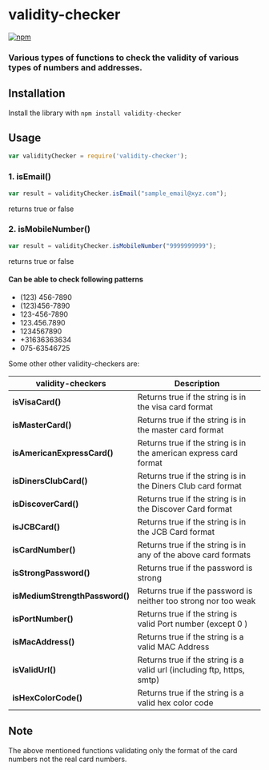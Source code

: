 # validity-checker
[![npm](https://img.shields.io/badge/npm-v2.0.0-blue.svg)](https://www.npmjs.com/package/validity-checker)

### Various types of functions to check the validity of various types of numbers and addresses.

## Installation
Install the library with `npm install validity-checker`

## Usage

```javascript
var validityChecker = require('validity-checker');
```

### 1. isEmail()
```javascript
var result = validityChecker.isEmail("sample_email@xyz.com");
```
returns true or false


### 2. isMobileNumber()
```javascript
var result = validityChecker.isMobileNumber("9999999999");
```
returns true or false

#### Can be able to check following patterns
  - (123) 456-7890
  - (123)456-7890
  - 123-456-7890
  - 123.456.7890
  - 1234567890
  - +31636363634
  - 075-63546725
  
  Some other other validity-checkers are:
  
  validity-checkers               |   Description
  --------------------------------|-----------------
  **isVisaCard()**                | Returns true if the string is in the visa card format
  **isMasterCard()**              | Returns true if the string is in the master card format
  **isAmericanExpressCard()**     | Returns true if the string is in the american express card format
  **isDinersClubCard()**          | Returns true if the string is in the Diners Club card format
  **isDiscoverCard()**            | Returns true if the string is in the Discover Card format
  **isJCBCard()**                 | Returns true if the string is in the JCB Card format
  **isCardNumber()**              | Returns true if the string is in any of the above card formats
  **isStrongPassword()**          | Returns true if the password is strong
  **isMediumStrengthPassword()**  | Returns true if the password is neither too strong nor too weak
  **isPortNumber()**              | Returns true if the string is valid Port number (except 0 )
  **isMacAddress()**              | Returns true if the string is a valid MAC Address
  **isValidUrl()**                | Returns true if the string is a valid url (including ftp, https, smtp)
  **isHexColorCode()**            | Returns true if the string is a valid hex color code
 
 ## Note
  The above mentioned functions validating only the format of the card numbers not the real card numbers.
 
  
